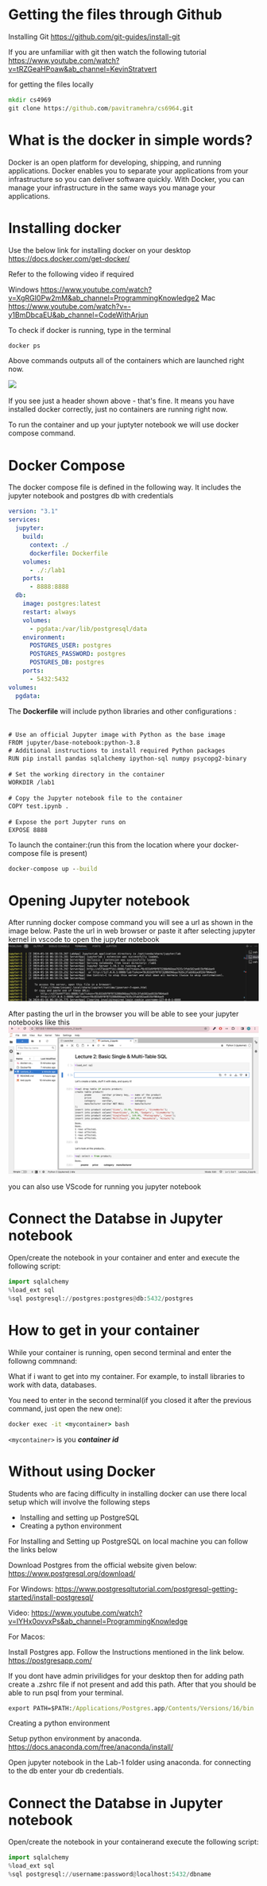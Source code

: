 # Getting the files through Github

Installing Git
https://github.com/git-guides/install-git

If you are unfamiliar with git then watch the following tutorial
https://www.youtube.com/watch?v=tRZGeaHPoaw&ab_channel=KevinStratvert

for getting the files locally
```cmd
mkdir cs4969
git clone https://github.com/pavitramehra/cs6964.git
```

# What is the docker in simple words?

Docker is an open platform for developing, shipping, and running applications. Docker enables you to separate your applications from your infrastructure so you can deliver software quickly. With Docker, you can manage your infrastructure in the same ways you manage your applications.

# Installing docker 
Use the below link for installing docker on your desktop
https://docs.docker.com/get-docker/

Refer to the following video if required

Windows
https://www.youtube.com/watch?v=XgRGI0Pw2mM&ab_channel=ProgrammingKnowledge2
Mac
https://www.youtube.com/watch?v=-y1BmDbcaEU&ab_channel=CodeWithArjun

To check if docker is running, type in the terminal

```cmd
docker ps
```

Above commands outputs all of the containers which are launched right now.

![](./img/01.png)

If you see just a header shown above - that's fine. It means you have installed docker correctly, just no containers are running right now.

To run the container and up your juptyter notebook we will use docker compose command.


# Docker Compose

The docker compose file is defined in the following way.
It includes the jupyter notebook and postgres db with credentials

```yml
version: "3.1"
services:
  jupyter:
    build:
      context: ./
      dockerfile: Dockerfile
    volumes:
      - ./:/lab1
    ports:
      - 8888:8888
  db:
    image: postgres:latest
    restart: always
    volumes:
      - pgdata:/var/lib/postgresql/data
    environment:
      POSTGRES_USER: postgres
      POSTGRES_PASSWORD: postgres
      POSTGRES_DB: postgres
    ports:
      - 5432:5432
volumes:
  pgdata:
```

The **Dockerfile** will include python libraries and other configurations :

```

# Use an official Jupyter image with Python as the base image
FROM jupyter/base-notebook:python-3.8
# Additional instructions to install required Python packages
RUN pip install pandas sqlalchemy ipython-sql numpy psycopg2-binary

# Set the working directory in the container
WORKDIR /lab1

# Copy the Jupyter notebook file to the container
COPY test.ipynb .

# Expose the port Jupyter runs on
EXPOSE 8888

```


To launch the container:(run this from the location where your docker-compose file is present)

```cmd
docker-compose up --build
```
# Opening Jupyter notebook
After running docker compose command you will see a url as shown in the image below. Paste the url in web browser or paste it after selecting jupyter kernel in vscode to open the jupyter notebook
![notebook url](./ss1.png)

After pasting the url in the browser you will be able to see your jupyter notebooks like this
![jupyter notebook](./ss2.png)

you can also use VScode for running you jupyter notebook



# Connect the Databse in Jupyter notebook

Open/create the notebook in your container and enter and execute the following script:



```python
import sqlalchemy
%load_ext sql
%sql postgresql://postgres:postgres@db:5432/postgres
```

# How to get in your container 

While your container is running, open second terminal and enter the followng commnand:



What if i want to get into my container. For example, to install libraries to work with data, databases.

You need to enter in the second terminal(if you closed it after the previous command, just open the new one):

```cmd
docker exec -it <mycontainer> bash
```

```<mycontainer>``` is you ***container id***

# Without using Docker

Students who are facing difficulty in installing docker can use there local setup which will involve the following steps

- Installing and setting up PostgreSQL
- Creating a python environment

For Installing and Setting up PostgreSQL on local machine you can follow the links below

Download Postgres from the official website given below:
https://www.postgresql.org/download/

For Windows:
https://www.postgresqltutorial.com/postgresql-getting-started/install-postgresql/

Video: https://www.youtube.com/watch?v=IYHx0ovvxPs&ab_channel=ProgrammingKnowledge

For Macos:

Install Postgres app.
Follow the Instructions mentioned in the link below.
https://postgresapp.com/

If you dont have admin privilidges for your desktop then for adding path
create a .zshrc file if not present and add this path. After that you should be able to run psql from your terminal.
```cmd
export PATH=$PATH:/Applications/Postgres.app/Contents/Versions/16/bin
```


Creating a python environment

Setup python environment by anaconda.
https://docs.anaconda.com/free/anaconda/install/

Open jupyter notebook in the Lab-1 folder using anaconda.
for connecting to the db enter your db credentials.

# Connect the Databse in Jupyter notebook

Open/create the notebook in your containerand execute the following script:


```python
import sqlalchemy
%load_ext sql
%sql postgresql://username:password@localhost:5432/dbname
```


